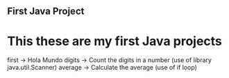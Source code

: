 ## First Java Project

# This these are my first Java projects

first -> Hola Mundo
digits -> Count the digits in a number (use of library java.util.Scanner)
average -> Calculate the average (use of if loop)

